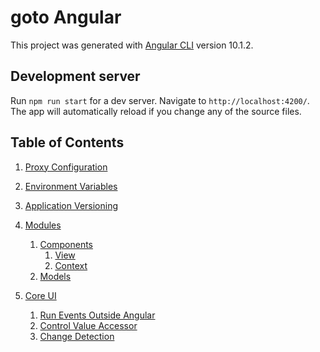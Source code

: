 # goto Angular

This project was generated with [Angular CLI](https://github.com/angular/angular-cli) version 10.1.2.

## Development server

Run `npm run start` for a dev server. Navigate to `http://localhost:4200/`. The app will automatically reload if you change any of the source files.

## Table of Contents

1. [Proxy Configuration](https://github.com/tibor-mirnic/goto-angular/blob/master/scripts/proxy/README.md)

2. [Environment Variables](https://github.com/tibor-mirnic/goto-angular/blob/master/scripts/environment/README.md)

3. [Application Versioning](https://github.com/tibor-mirnic/goto-angular/blob/master/scripts/versioning/README.md)

4. [Modules](https://github.com/tibor-mirnic/goto-angular/blob/master/src/app/modules/README.md)
    1. [Components](https://github.com/tibor-mirnic/goto-angular/blob/master/src/app/modules/feature-module/components/README.md)
        1. [View](https://github.com/tibor-mirnic/goto-angular/blob/master/src/app/modules/feature-module/components/fm-complex/README.md)
        2. [Context](https://github.com/tibor-mirnic/goto-angular/blob/master/src/app/modules/feature-module/components/fm-parent/README.md)
    1. [Models](https://github.com/tibor-mirnic/goto-angular/blob/master/src/app/modules/feature-module/models/README.md)

5. [Core UI](https://github.com/tibor-mirnic/goto-angular/blob/master/src/app/modules/core-ui/README.md)
    1. [Run Events Outside Angular](https://github.com/tibor-mirnic/goto-angular/blob/master/src/app/modules/core-ui/directives/README.md)
    2. [Control Value Accessor](https://github.com/tibor-mirnic/goto-angular/blob/master/src/app/modules/core-ui/components/forms/cui-text-box/README.md)
    3. [Change Detection](https://github.com/tibor-mirnic/goto-angular/blob/master/src/app/modules/core-ui/components/forms/cui-text-box/README.md#change-detection)
